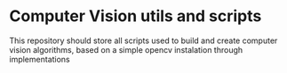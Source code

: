 # Computer Vision utils and scripts
 
This repository should store all scripts used to build and create computer vision algorithms, based on a simple opencv instalation through implementations
